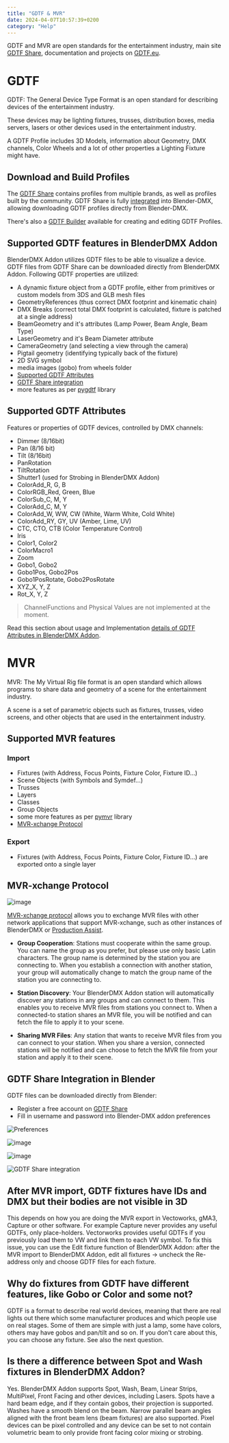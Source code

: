```yaml
---
title: "GDTF & MVR"
date: 2024-04-07T10:57:39+0200
category: "Help"
---
```


GDTF and MVR are open standards for the entertainment industry,
main site [GDTF Share](https://gdtf-share.com), documentation and projects on [GDTF.eu](https://gdtf.eu).

# GDTF

GDTF: The General Device Type Format is an open standard for describing
devices of the entertainment industry.

These devices may be lighting fixtures, trusses, distribution boxes,
media servers, lasers or other devices used in the entertainment industry.

A GDTF Profile includes 3D Models, information about Geometry, DMX channels,
Color Wheels and a lot of other properties a Lighting Fixture might have.

## Download and Build Profiles

The [GDTF Share](https://gdtf-share.com/) contains profiles from multiple
brands, as well as profiles built by the community. GDTF Share is
fully [integrated](#gdtf-share-integration-in-blender) into Blender-DMX, allowing
downloading GDTF profiles directly from Blender-DMX.

There's also a [GDTF Builder](https://fixturebuilder.gdtf-share.com/) available
for creating and editing GDTF Profiles.

## Supported GDTF features in BlenderDMX Addon

BlenderDMX Addon utilizes GDTF files to be able to visualize a device. GDTF files from GDTF Share can be downloaded directly from BlenderDMX Addon. Following GDTF properties are utilized:

- A dynamic fixture object from a GDTF profile, either from
  primitives or custom models from 3DS and GLB mesh files
- GeometryReferences (thus correct DMX footprint and kinematic chain)
- DMX Breaks (correct total DMX footprint is calculated, fixture is patched at a single address)
- BeamGeometry and it's attributes (Lamp Power, Beam Angle, Beam Type)
- LaserGeometry and it's Beam Diameter attribute
- CameraGeometry (and selecting a view through the camera)
- Pigtail geometry (identifying typically back of the fixture)
- 2D SVG symbol
- media images (gobo) from wheels folder
- [Supported GDTF Attributes](#supported-gdtf-attributes)
- [GDTF Share integration](#gdtf-share-integration-in-blender)
- more features as per [pygdtf](https://github.com/open-stage/python-gdtf) library

## Supported GDTF Attributes

Features or properties of GDTF devices, controlled by DMX channels:

- Dimmer (8/16bit)
- Pan (8/16 bit)
- Tilt (8/16bit)
- PanRotation
- TiltRotation
- Shutter1 (used for Strobing in BlenderDMX Addon)
- ColorAdd_R, G, B
- ColorRGB_Red, Green, Blue
- ColorSub_C, M, Y
- ColorAdd_C, M, Y
- ColorAdd_W, WW, CW (White, Warm White, Cold White)
- ColorAdd_RY, GY, UV (Amber, Lime, UV)
- CTC, CTO, CTB (Color Temperature Control)
- Iris
- Color1, Color2
- ColorMacro1
- Zoom
- Gobo1, Gobo2
- Gobo1Pos, Gobo2Pos
- Gobo1PosRotate, Gobo2PosRotate
- XYZ_X, Y, Z
- Rot_X, Y, Z

> ChannelFunctions and Physical Values are not implemented at the moment.

Read this section about usage and Implementation [details of GDTF Attributes in
BlenderDMX Addon](/docs/fixture/#gdtf-attributes-usage-in-blenderdmx-addon).

# MVR

MVR: The My Virtual Rig file format is an open standard which allows programs
to share data and geometry of a scene for the entertainment industry.

A scene is a set of parametric objects such as fixtures, trusses, video
screens, and other objects that are used in the entertainment industry.

## Supported MVR features

### Import

- Fixtures (with Address, Focus Points, Fixture Color, Fixture ID...)
- Scene Objects (with Symbols and Symdef...)
- Trusses
- Layers
- Classes
- Group Objects
- some more features as per [pymvr](https://github.com/open-stage/python-mvr)
  library
- [MVR-xchange Protocol](#mvr-xchange-protocol)

### Export

- Fixtures (with Address, Focus Points, Fixture Color, Fixture ID...) are
  exported onto a single layer

## MVR-xchange Protocol

![image](../media/mvr_xchange.png)

[MVR-xchange protocol](https://gdtf.eu/mvr/mvr-spec/xchange/) allows you to
exchange MVR files with other network applications that support MVR-xchange,
such as other instances of BlenderDMX or [Production
Assist](https://www.production-assist.com/).

* **Group Cooperation**: Stations must cooperate within the same group. You can
  name the group as you prefer, but please use only basic Latin characters. The
  group name is determined by the station you are connecting to. When you
  establish a connection with another station, your group will automatically
  change to match the group name of the station you are connecting to.

* **Station Discovery**: Your BlenderDMX Addon station will automatically
  discover any stations in any groups and can connect to them. This enables you
  to receive MVR files from stations you connect to. When a connected-to
  station shares an MVR file, you will be notified and can fetch the file to
  apply it to your scene.

* **Sharing MVR Files**: Any station that wants to receive MVR files from you
  can connect to your station. When you share a version, connected stations
  will be notified and can choose to fetch the MVR file from your station and
  apply it to their scene.

## GDTF Share Integration in Blender

GDTF files can be downloaded directly from Blender:

- Register a free account on [GDTF Share](https://gdtf-share.com/)
- Fill in username and password into Blender-DMX addon preferences

![Preferences](../media/preferences00.png)

![image](../media/gdtf_share_details.png)

![image](../media/gdtf_share_credentials.png)

![GDTF Share integration](../media/gdtf_integration.png)

## After MVR import, GDTF fixtures have IDs and DMX but their bodies are not visible in 3D

This depends on how you are doing the MVR export in Vectoworks, gMA3, Capture
or other software. For example Capture never provides any useful GDTFs, only
place-holders. Vectorworks provides useful GDTFs if you previously load them to
VW and link them to each VW symbol. To fix this issue, you can use the Edit
fixture function of BlenderDMX Addon: after the MVR import to BlenderDMX Addon, edit all
fixtures → uncheck the Re-address only and choose GDTF files for each fixture.

## Why do fixtures from GDTF have different features, like Gobo or Color and some not?

GDTF is a format to describe real world devices, meaning that there are real
lights out there which some manufacturer produces and which people use on real
stages. Some of them are simple with just a lamp, some have colors, others may
have gobos and pan/tilt and so on. If you don't care about this, you can choose
any fixture. See also the next question.

## Is there a difference between Spot and Wash fixtures in BlenderDMX Addon?

Yes. BlenderDMX Addon supports Spot, Wash, Beam, Linear Strips, MultiPixel, Front
Facing and other devices, including Lasers. Spots have a hard beam edge, and if
they contain gobos, their projection is supported. Washes have a smooth blend
on the beam. Narrow parallel beam angles aligned with the front beam lens (beam
fixtures) are also supported. Pixel devices can be pixel controlled and any
device can be set to not contain volumetric beam to only provide front facing
color mixing or strobing.
